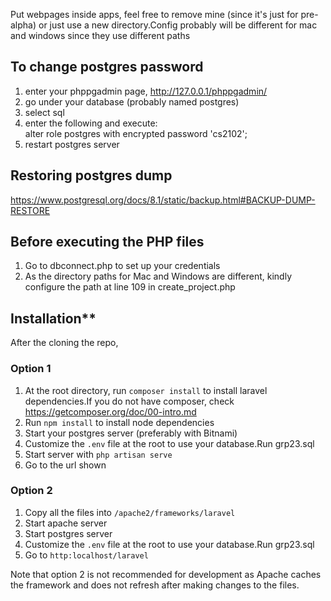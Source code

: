Put webpages inside apps, feel free to remove mine (since it's just for pre-alpha) or just use a new directory.Config probably will be different for mac and windows since they use different paths

To change postgres password
---------------------------
1) enter your phppgadmin page, http://127.0.0.1/phppgadmin/  
2) go under your database (probably named postgres)  
3) select sql  
4) enter the following and execute:  
alter role postgres with encrypted password 'cs2102';  
5) restart postgres server  

Restoring postgres dump  
-----------------------  
https://www.postgresql.org/docs/8.1/static/backup.html#BACKUP-DUMP-RESTORE  


Before executing the PHP files
---------------------------
1) Go to dbconnect.php to set up your credentials<br>
2) As the directory paths for Mac and Windows are different, kindly configure the path at line 109 in create_project.php

## Installation**

After the cloning the repo,

### Option 1
1. At the root directory, run `composer install` to install laravel dependencies.If you do not have composer, check https://getcomposer.org/doc/00-intro.md
2. Run `npm install` to install node dependencies
3. Start your postgres server (preferably with Bitnami)
4. Customize the `.env` file at the root to use your database.Run grp23.sql
5. Start server with `php artisan serve`
6. Go to the url shown

### Option 2
1. Copy all the files into `/apache2/frameworks/laravel`
2. Start apache server
3. Start postgres server
4. Customize the `.env` file at the root to use your database.Run grp23.sql
3. Go to `http:localhost/laravel`

Note that option 2 is not recommended for development as Apache caches the framework and does not refresh after making changes to the files.
